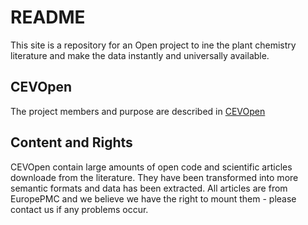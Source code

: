 # README
This site is a repository for an Open project to ine the plant chemistry literature and make the data instantly and universally available.

## CEVOpen
The project members and purpose are described in [CEVOpen](AboutCEV.md)

## Content and Rights
CEVOpen contain large amounts of open code and scientific articles downloade from the literature. They have been transformed into more semantic formats
and data has been extracted. All articles are from EuropePMC and we believe we have the right to mount them - please contact us if any problems occur.
